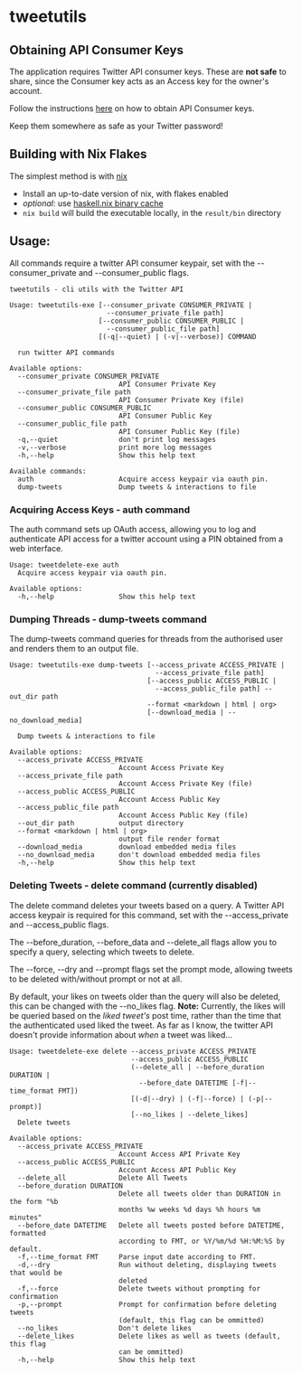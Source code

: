 # tweetutils


## Obtaining API Consumer Keys

The application requires Twitter API consumer keys.  These are **not safe** to share, since the Consumer key acts as an Access key for the owner's account.

Follow the instructions [here](https://developer.twitter.com/en/docs/authentication/oauth-1-0a/api-key-and-secret) on how to obtain API Consumer keys. 

Keep them somewhere as safe as your Twitter password!

## Building with Nix Flakes

The simplest method is with [nix](https://nixos.org/) 

- Install an up-to-date version of nix, with flakes enabled
- *optional*: use [haskell.nix binary cache](https://input-output-hk.github.io/haskell.nix/tutorials/getting-started.html#setting-up-the-binary-cache)
- `nix build` will build the executable locally, in the `result/bin` directory

## Usage:

All commands require a twitter API consumer keypair, set with the --consumer_private and --consumer_public flags.

```
tweetutils - cli utils with the Twitter API

Usage: tweetutils-exe [--consumer_private CONSUMER_PRIVATE |
                        --consumer_private_file path]
                      [--consumer_public CONSUMER_PUBLIC |
                        --consumer_public_file path]
                      [(-q|--quiet) | (-v|--verbose)] COMMAND

  run twitter API commands

Available options:
  --consumer_private CONSUMER_PRIVATE
                           API Consumer Private Key
  --consumer_private_file path
                           API Consumer Private Key (file)
  --consumer_public CONSUMER_PUBLIC
                           API Consumer Public Key
  --consumer_public_file path
                           API Consumer Public Key (file)
  -q,--quiet               don't print log messages
  -v,--verbose             print more log messages
  -h,--help                Show this help text

Available commands:
  auth                     Acquire access keypair via oauth pin.
  dump-tweets              Dump tweets & interactions to file
```

### Acquiring Access Keys - auth command

The auth command sets up OAuth access, allowing you to log and authenticate API access for a twitter account using a PIN obtained from a web interface. 

``` 
Usage: tweetdelete-exe auth
  Acquire access keypair via oauth pin.

Available options:
  -h,--help                Show this help text
```

### Dumping Threads - dump-tweets command

The dump-tweets command queries for threads from the authorised user and renders them to an output file.

```
Usage: tweetutils-exe dump-tweets [--access_private ACCESS_PRIVATE |
                                    --access_private_file path]
                                  [--access_public ACCESS_PUBLIC |
                                    --access_public_file path] --out_dir path
                                  --format <markdown | html | org>
                                  [--download_media | --no_download_media]

  Dump tweets & interactions to file

Available options:
  --access_private ACCESS_PRIVATE
                           Account Access Private Key
  --access_private_file path
                           Account Access Private Key (file)
  --access_public ACCESS_PUBLIC
                           Account Access Public Key
  --access_public_file path
                           Account Access Public Key (file)
  --out_dir path           output directory
  --format <markdown | html | org>
                           output file render format
  --download_media         download embedded media files
  --no_download_media      don't download embedded media files
  -h,--help                Show this help text

```

### Deleting Tweets - delete command (currently disabled)

The delete command deletes your tweets based on a query. A Twitter API access keypair is required for this command, set with the --access_private and --access_public flags.

The --before_duration, --before_data and --delete_all flags allow you to specify a query, selecting which tweets to delete.

The --force, --dry and --prompt flags set the prompt mode, allowing tweets to be deleted with/without prompt or not at all.

By default, your likes on tweets older than the query will also be deleted, this can be changed with the --no_likes flag.
**Note:** Currently, the likes will be queried based on the *liked tweet's* post time, rather than the time that the authenticated used liked the tweet. As far as I know, the twitter API doesn't provide information about *when* a tweet was liked...

``` 
Usage: tweetdelete-exe delete --access_private ACCESS_PRIVATE
                              --access_public ACCESS_PUBLIC
                              (--delete_all | --before_duration DURATION |
                                --before_date DATETIME [-f|--time_format FMT])
                              [(-d|--dry) | (-f|--force) | (-p|--prompt)]
                              [--no_likes | --delete_likes]
  Delete tweets

Available options:
  --access_private ACCESS_PRIVATE
                           Account Access API Private Key
  --access_public ACCESS_PUBLIC
                           Account Access API Public Key
  --delete_all             Delete All Tweets
  --before_duration DURATION
                           Delete all tweets older than DURATION in the form "%b
                           months %w weeks %d days %h hours %m minutes"
  --before_date DATETIME   Delete all tweets posted before DATETIME, formatted
                           according to FMT, or %Y/%m/%d %H:%M:%S by default.
  -f,--time_format FMT     Parse input date according to FMT.
  -d,--dry                 Run without deleting, displaying tweets that would be
                           deleted
  -f,--force               Delete tweets without prompting for confirmation
  -p,--prompt              Prompt for confirmation before deleting tweets
                           (default, this flag can be ommitted)
  --no_likes               Don't delete likes
  --delete_likes           Delete likes as well as tweets (default, this flag
                           can be ommitted)
  -h,--help                Show this help text
```


